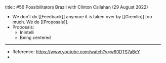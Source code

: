 title:: #56 Possibilitators Brazil with Clinton Callahan (29 August 2022)

- We don't do [[Feedback]] anymore it is taken over by [[Gremlin]] too much. We do [[Proposals]].
- Proposals:
	- Inintelli
	- Being centered
- ---
- Reference: https://www.youtube.com/watch?v=w60DTS7aBcY
-